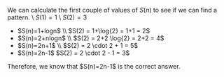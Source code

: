 We can calculate the first couple of values of $S(n)$ to see if we can find a pattern. \\
$S(1) = 1$ \\
$S(2) = 3$
<ul>
<li> $S(n)=1+logn$ \\
$S(2) = 1+\log{2} = 1+1 = 2$
<li> $S(n)=2+nlogn$ \\
$S(2) = 2+2 \log{2} = 2+2 = 4$
<li> $S(n)=2n+1$ \\
$S(2) = 2 \cdot 2 + 1 = 5$
<li> $S(n)=2n-1$
$S(2) = 2 \cdot 2 - 1 = 3$
</ul>
Therefore, we know that $S(n)=2n-1$ is the correct answer.
